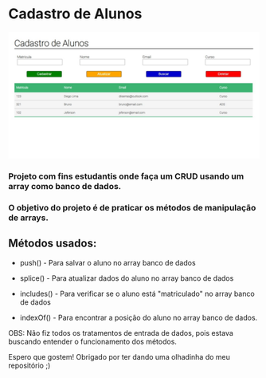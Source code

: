 # Cadastro de Alunos

![](https://github.com/Diiserra/CrudArray-JS/blob/main/print.jpeg)

### Projeto com fins estudantis onde faça um CRUD usando um array como banco de dados.


### O objetivo do projeto é de praticar os métodos de manipulação de arrays.


## Métodos usados:

* push() - Para salvar o aluno no array banco de dados

* splice() - Para atualizar dados do aluno no array banco de dados

* includes() - Para verificar se o aluno está "matriculado" no array banco de dados

* indexOf() - Para encontrar a posição do aluno no array banco de dados.


OBS: Não fiz todos os tratamentos de entrada de dados, pois estava buscando entender o funcionamento dos métodos.

Espero que gostem! Obrigado por ter dando uma olhadinha do meu repositório ;)
